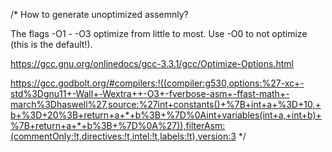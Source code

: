 /* How to generate unoptimized assemnly?

The flags -O1 - -O3 optimize from little to most.
Use -O0 to not optimize (this is the default!).

https://gcc.gnu.org/onlinedocs/gcc-3.3.1/gcc/Optimize-Options.html

https://gcc.godbolt.org/#compilers:!((compiler:g530,options:%27-xc+-std%3Dgnu11+-Wall+-Wextra++-O3+-fverbose-asm+-ffast-math+-march%3Dhaswell%27,source:%27int+constants()+%7B+int+a+%3D+10,+b+%3D+20%3B+return+a+*+b%3B+%7D%0Aint+variables(int+a,+int+b)+%7B+return+a+*+b%3B+%7D%0A%27)),filterAsm:(commentOnly:!t,directives:!t,intel:!t,labels:!t),version:3
*/
